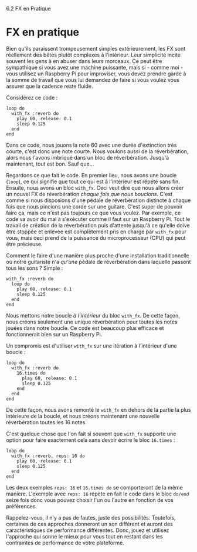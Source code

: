 6.2 FX en Pratique

# FX en pratique

Bien qu'ils paraissent trompeusement simples extérieurement, les FX sont 
réellement des bêtes plutôt complexes à l'intérieur. Leur 
simplicité incite souvent les gens à en abuser dans leurs morceaux. Ce 
peut être sympathique si vous avez une machine puissante, mais si - 
comme moi - vous utilisez un Raspberry Pi pour improviser, vous devez 
prendre garde à la somme de travail que vous lui demandez de faire si 
vous voulez vous assurer que la cadence reste fluide.

Considérez ce code :

```
loop do
  with_fx :reverb do
    play 60, release: 0.1
    sleep 0.125
  end
end
```

Dans ce code, nous jouons la note 60 avec une durée d'extinction très 
courte, c'est donc une note courte. Nous voulons aussi de la 
réverbération, alors nous l'avons imbriqué dans un bloc de 
réverbération. Jusqu'à maintenant, tout est bon. Sauf que...

Regardons ce que fait le code. En premier lieu, nous avons une boucle 
(`loop`), ce qui signifie que tout ce qui est à l'intérieur est 
répété sans fin. Ensuite, nous avons un bloc `with_fx`. Ceci veut dire
que nous allons créer un nouvel FX de réverbération *chaque fois que 
nous bouclons*. C'est comme si nous disposions d'une pédale de 
réverbération distincte à chaque fois que nous pincions une corde sur 
une guitare. C'est super de pouvoir faire ça, mais ce n'est pas 
toujours ce que vous voulez. Par exemple, ce code va avoir du mal à 
s'exécuter comme il faut sur un Raspberry Pi. Tout le travail de création 
de la réverbération puis d'attente jusqu'à ce qu'elle doive être 
stoppée et enlevée est complètement pris en charge par `with_fx` pour 
vous, mais ceci prend de la puissance du microprocesseur (CPU) qui peut 
être précieuse.

Comment le faire d'une manière plus proche d'une installation 
traditionnelle où notre guitariste n'a *qu'une* pédale de 
réverbération dans laquelle passent tous les sons ? Simple :

```
with_fx :reverb do
  loop do
    play 60, release: 0.1
    sleep 0.125
  end
end
```

Nous mettons notre boucle *à l'intérieur* du bloc `with_fx`. De cette 
façon, nous créons seulement une unique réverbération pour toutes les 
notes jouées dans notre boucle. Ce code est beaucoup plus efficace et 
fonctionnerait bien sur un Raspberry Pi.

Un compromis est d'utiliser `with_fx` sur une itération à l'intérieur 
d'une boucle :

```
loop do
  with_fx :reverb do
    16.times do
      play 60, release: 0.1
      sleep 0.125
    end
  end
end
```

De cette façon, nous avons remonté le `with_fx` en dehors de la partie 
la plus intérieure de la boucle, et nous créons maintenant une 
nouvelle réverbération toutes les 16 notes.

C'est quelque chose que l'on fait si souvent que `with_fx` supporte
une option pour faire exactement cela sans devoir écrire le bloc
`16.times` :

```
loop do
  with_fx :reverb, reps: 16 do
    play 60, release: 0.1
    sleep 0.125
  end
end
```

Les deux exemples `reps: 16` et `16.times do` se comporteront de la
même manière. L'exemple avec `reps: 16` répète en fait le code dans le
bloc `do/end` seize fois donc vous pouvez choisir l'un ou l'autre en
fonction de vos préférences.

Rappelez-vous, il n'y a pas de fautes, juste des possibilités. 
Toutefois, certaines de ces approches donneront un son différent et
auront des caractéristiques de performance différentes. Donc, jouez et
utilisez l'approche qui sonne le mieux pour vous tout en restant dans 
les contraintes de performance de votre plateforme.
